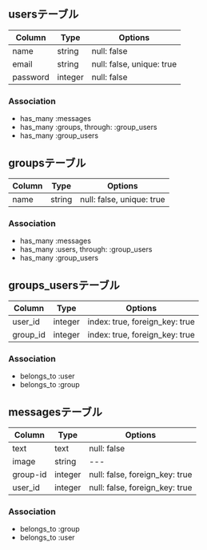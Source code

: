 ## usersテーブル

|Column|Type|Options|
|------|----|-------|
|name|string|null: false|
|email|string|null: false, unique: true|
|password|integer|null: false|

### Association
- has_many :messages
- has_many :groups, through: :group_users
- has_many :group_users

## groupsテーブル

|Column|Type|Options|
|------|----|-------|
|name|string|null: false, unique: true|

### Association
- has_many :messages
- has_many :users, through: :group_users
- has_many :group_users

## groups_usersテーブル

|Column|Type|Options|
|------|----|-------|
|user_id|integer|index: true, foreign_key: true|
|group_id|integer|index: true, foreign_key: true|

### Association
- belongs_to :user
- belongs_to :group

## messagesテーブル

|Column|Type|Options|
|------|----|-------|
|text|text|null: false|
|image|string|---|
|group-id|integer|null: false, foreign_key: true|
|user_id|integer|null: false, foreign_key: true|

### Association
- belongs_to :group
- belongs_to :user